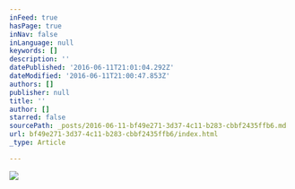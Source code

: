 ```yaml
---
inFeed: true
hasPage: true
inNav: false
inLanguage: null
keywords: []
description: ''
datePublished: '2016-06-11T21:01:04.292Z'
dateModified: '2016-06-11T21:00:47.853Z'
authors: []
publisher: null
title: ''
author: []
starred: false
sourcePath: _posts/2016-06-11-bf49e271-3d37-4c11-b283-cbbf2435ffb6.md
url: bf49e271-3d37-4c11-b283-cbbf2435ffb6/index.html
_type: Article

---
```

![](https://the-grid-user-content.s3-us-west-2.amazonaws.com/cadaf07f-0f86-42a7-9436-e0b4693cf9d7.jpg)